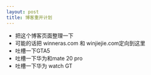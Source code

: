 ```yaml
---
layout: post
title: 博客重开计划
---
```


* 把这个博客页面整理一下
* 可能的话把 winneras.com 和 winjiejie.com定向到这里
* 吐槽一下GTA5
* 吐槽一下华为和mate 20 pro
* 吐槽一下华为 watch GT

